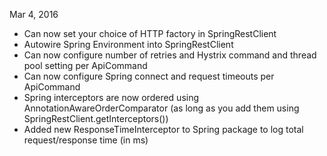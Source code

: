 Mar 4, 2016

* Can now set your choice of HTTP factory in SpringRestClient
* Autowire Spring Environment into SpringRestClient
* Can now configure number of retries and Hystrix command and thread pool setting per ApiCommand
* Can now configure Spring connect and request timeouts per ApiCommand
* Spring interceptors are now ordered using AnnotationAwareOrderComparator (as long as you add them using SpringRestClient.getInterceptors())
* Added new ResponseTimeInterceptor to Spring package to log total request/response time (in ms)
